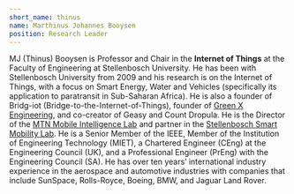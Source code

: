 ```yaml
---
short_name: thinus
name: Marthinus Johannes Booysen
position: Research Leader
---
```


MJ (Thinus) Booysen is Professor and Chair in the **Internet of Things** at the Faculty of Engineering at Stellenbosch University. He has been with Stellenbosch University from 2009 and his research is on the Internet of Things, with a focus on Smart Energy, Water and Vehicles (specifically its application to paratransit in Sub-Saharan Africa). He is also a founder of Bridg-iot (Bridge-to-the-Internet-of-Things), founder of [Green X Engineering](https://www.gxe.co.za/), and co-creator of Geasy and Count Dropula. He is the Director of the [MTN Mobile Intelligence Lab](http://mtn.sun.ac.za/) and partner in the [Stellenbosch Smart Mobility Lab](http://www.sun.ac.za/english/faculty/eng/ssml). He is a Senior Member of the IEEE, Member of the Institution of Engineering Technology (MIET), a Chartered Engineer (CEng) at the Engineering Council (UK), and a Professional Engineer (PrEng) with the Engineering Council (SA). He has over ten years’ international industry experience in the aerospace and automotive industries with companies that include SunSpace, Rolls-Royce, Boeing, BMW, and Jaguar Land Rover.
